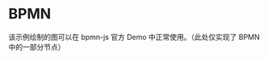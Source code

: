 # BPMN

该示例绘制的图可以在 bpmn-js 官方 Demo 中正常使用。（此处仅实现了 BPMN 中的一部分节点）

<example href="/examples/#/usage/bpmn" :height="600" ></example>

